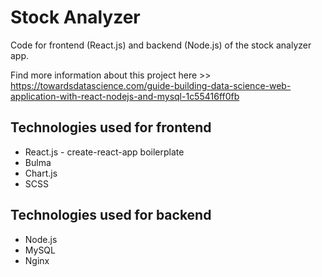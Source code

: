 # Stock Analyzer
Code for frontend (React.js) and backend (Node.js) of the stock analyzer app.

Find more information about this project here >> https://towardsdatascience.com/guide-building-data-science-web-application-with-react-nodejs-and-mysql-1c55416ff0fb

## Technologies used for frontend
- React.js - create-react-app boilerplate
- Bulma
- Chart.js
- SCSS

## Technologies used for backend
- Node.js
- MySQL
- Nginx
